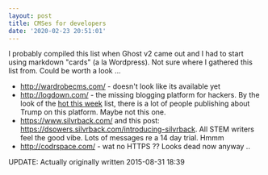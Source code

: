 ```yaml
---
layout: post
title: CMSes for developers
date: '2020-02-23 20:51:01'
---
```


I probably compiled this list when Ghost v2 came out and I had to start using markdown "cards" (a la Wordpress). Not sure where I gathered this list from. Could be worth a look ...

* http://wardrobecms.com/ - doesn't look like its available yet
* http://logdown.com/ - the missing blogging platform for hackers. By the look of the [hot this week](https://logdown.com/explore/week) list, there is a lot of people publishing about Trump on this platform. Maybe not this one.
* https://www.silvrback.com/ and this post: https://dsowers.silvrback.com/introducing-silvrback. All STEM writers feel the good vibe. Lots of messages re a 14 day trial. Hmmm
* http://codrspace.com/ - wat no HTTPS ?? Looks dead now anyway ..

UPDATE: Actually originally written 2015-08-31 18:39
